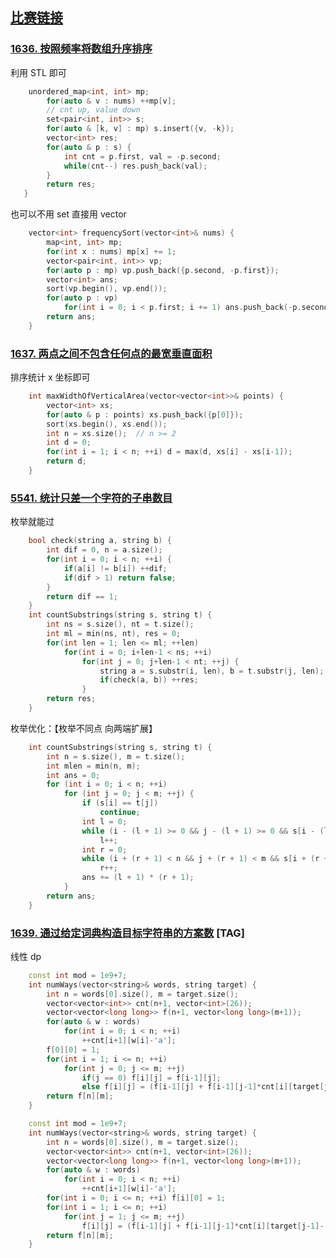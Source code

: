 ## [比赛链接](https://leetcode-cn.com/contest/biweekly-contest-38/)


### [1636. 按照频率将数组升序排序](https://leetcode-cn.com/problems/sort-array-by-increasing-frequency/)

利用 STL 即可

```c++
    unordered_map<int, int> mp;
        for(auto & v : nums) ++mp[v];
        // cnt up, value down
        set<pair<int, int>> s;
        for(auto & [k, v] : mp) s.insert({v, -k});
        vector<int> res;
        for(auto & p : s) {
            int cnt = p.first, val = -p.second;
            while(cnt--) res.push_back(val);
        }
        return res;
   }
```

也可以不用 set 直接用 vector

```c++
    vector<int> frequencySort(vector<int>& nums) {
        map<int, int> mp;
        for(int x : nums) mp[x] += 1;
        vector<pair<int, int>> vp;
        for(auto p : mp) vp.push_back({p.second, -p.first});
        vector<int> ans;
        sort(vp.begin(), vp.end());
        for(auto p : vp)
            for(int i = 0; i < p.first; i += 1) ans.push_back(-p.second);
        return ans;
    }
```


### [1637. 两点之间不包含任何点的最宽垂直面积](https://leetcode-cn.com/problems/widest-vertical-area-between-two-points-containing-no-points/)

排序统计 x 坐标即可

```c++
    int maxWidthOfVerticalArea(vector<vector<int>>& points) {
        vector<int> xs;
        for(auto & p : points) xs.push_back({p[0]});
        sort(xs.begin(), xs.end());
        int n = xs.size();  // n >= 2
        int d = 0;
        for(int i = 1; i < n; ++i) d = max(d, xs[i] - xs[i-1]);
        return d;
    }
```

### [5541. 统计只差一个字符的子串数目](https://leetcode-cn.com/problems/count-substrings-that-differ-by-one-character/)

枚举就能过

```c++
    bool check(string a, string b) {
        int dif = 0, n = a.size();
        for(int i = 0; i < n; ++i) {
            if(a[i] != b[i]) ++dif;
            if(dif > 1) return false;
        }
        return dif == 1;
    }
    int countSubstrings(string s, string t) {
        int ns = s.size(), nt = t.size();
        int ml = min(ns, nt), res = 0;
        for(int len = 1; len <= ml; ++len)
            for(int i = 0; i+len-1 < ns; ++i)
                for(int j = 0; j+len-1 < nt; ++j) {
                    string a = s.substr(i, len), b = t.substr(j, len);
                    if(check(a, b)) ++res;
                }
        return res;
    }
```

枚举优化：【枚举不同点 向两端扩展】

```c++
    int countSubstrings(string s, string t) {
        int n = s.size(), m = t.size();
        int mlen = min(n, m);
        int ans = 0;
        for (int i = 0; i < n; ++i)
            for (int j = 0; j < m; ++j) {
                if (s[i] == t[j])
                    continue;
                int l = 0;
                while (i - (l + 1) >= 0 && j - (l + 1) >= 0 && s[i - (l + 1)] == t[j - (l + 1)])
                    l++;
                int r = 0;
                while (i + (r + 1) < n && j + (r + 1) < m && s[i + (r + 1)] == t[j + (r + 1)])
                    r++;
                ans += (l + 1) * (r + 1);
            }
        return ans;
    }
```

### [1639. 通过给定词典构造目标字符串的方案数](https://leetcode-cn.com/problems/number-of-ways-to-form-a-target-string-given-a-dictionary/) [TAG]

线性 dp

```c++
    const int mod = 1e9+7;
    int numWays(vector<string>& words, string target) {
        int n = words[0].size(), m = target.size();
        vector<vector<int>> cnt(n+1, vector<int>(26));
        vector<vector<long long>> f(n+1, vector<long long>(m+1));
        for(auto & w : words)
            for(int i = 0; i < n; ++i)
                ++cnt[i+1][w[i]-'a'];
        f[0][0] = 1;
        for(int i = 1; i <= n; ++i)
            for(int j = 0; j <= m; ++j)
                if(j == 0) f[i][j] = f[i-1][j];
                else f[i][j] = (f[i-1][j] + f[i-1][j-1]*cnt[i][target[j-1]-'a']) % mod;
        return f[n][m];
    }
```

```c++
    const int mod = 1e9+7;
    int numWays(vector<string>& words, string target) {
        int n = words[0].size(), m = target.size();
        vector<vector<int>> cnt(n+1, vector<int>(26));
        vector<vector<long long>> f(n+1, vector<long long>(m+1));
        for(auto & w : words)
            for(int i = 0; i < n; ++i)
                ++cnt[i+1][w[i]-'a'];
        for(int i = 0; i <= n; ++i) f[i][0] = 1;
        for(int i = 1; i <= n; ++i)
            for(int j = 1; j <= m; ++j)
                f[i][j] = (f[i-1][j] + f[i-1][j-1]*cnt[i][target[j-1]-'a']) % mod;
        return f[n][m];
    }
```
